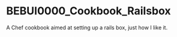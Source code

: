 BEBUI0000_Cookbook_Railsbox
===========================

A Chef cookbook aimed at setting up a rails box, just how I like it.
